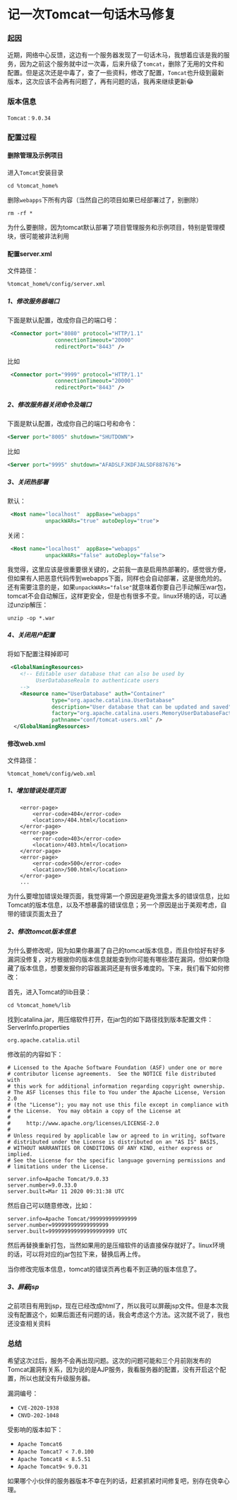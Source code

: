 # 记一次Tomcat一句话木马修复

### 起因

近期，网络中心反馈，这边有一个服务器发现了一句话木马，我想着应该是我的服务，因为之前这个服务就中过一次毒，后来升级了`tomcat`，删除了无用的文件和配置。但是这次还是中毒了，查了一些资料，修改了配置，`Tomcat`也升级到最新版本，这次应该不会再有问题了，再有问题的话，我再来继续更新😂

### 版本信息

`Tomcat：9.0.34`

### 配置过程

#### 删除管理及示例项目

进入`Tomcat`安装目录

```
cd %tomcat_home% 
```

删除`webapps`下所有内容（当然自己的项目如果已经部署过了，别删除）

```shell
rm -rf *
```

为什么要删除，因为tomcat默认部署了项目管理服务和示例项目，特别是管理模块，很可能被非法利用

#### 配置server.xml

文件路径：

```sh
%tomcat_home%/config/server.xml
```



##### 1、修改服务器端口

下面是默认配置，改成你自己的端口号：

```xml
 <Connector port="8080" protocol="HTTP/1.1"
               connectionTimeout="20000"
               redirectPort="8443" />
```

比如

```xml
 <Connector port="9999" protocol="HTTP/1.1"
               connectionTimeout="20000"
               redirectPort="8443" />
```



##### 2、修改服务器关闭命令及端口

下面是默认配置，改成你自己的端口号和命令：

```xml
<Server port="8005" shutdown="SHUTDOWN">
```

比如

```XML
<Server port="9995" shutdown="AFADSLFJKDFJALSDF887676">
```

##### 3、关闭热部署

默认：

```xml
 <Host name="localhost"  appBase="webapps"
            unpackWARs="true" autoDeploy="true">
```

关闭：

```xml
 <Host name="localhost"  appBase="webapps"
            unpackWARs="false" autoDeploy="false">
```

我觉得，这里应该是很重要很关键的，之前我一直是启用热部署的，感觉很方便，但如果有人把恶意代码传到webapps下面，同样也会自动部署，这是很危险的。还有需要注意的是，如果`unpackWARs="false"`就意味着你要自己手动解压war包，tomcat不会自动解压，这样更安全，但是也有很多不变。linux环境的话，可以通过unzip解压：

```
unzip -op *.war 
```



##### 4、关闭用户配置

将如下配置注释掉即可

```xml
 <GlobalNamingResources>
    <!-- Editable user database that can also be used by
         UserDatabaseRealm to authenticate users
    -->
    <Resource name="UserDatabase" auth="Container"
              type="org.apache.catalina.UserDatabase"
              description="User database that can be updated and saved"
              factory="org.apache.catalina.users.MemoryUserDatabaseFactory"
              pathname="conf/tomcat-users.xml" />
  </GlobalNamingResources>
```

#### 修改web.xml

文件路径：

```
%tomcat_home%/config/web.xml
```

##### 1、增加错误处理页面

```
    <error-page>
	    <error-code>404</error-code>
		<location>/404.html</location>
	</error-page>
	<error-page>
	    <error-code>403</error-code>
		<location>/403.html</location>
	</error-page>
	<error-page>
	    <error-code>500</error-code>
		<location>/500.html</location>
	</error-page>
    ...
```

为什么要增加错误处理页面，我觉得第一个原因是避免泄露太多的错误信息，比如Tomcat的版本信息，以及不想暴露的错误信息；另一个原因是出于美观考虑，自带的错误页面太丑了

##### 2、修改tomcat版本信息

为什么要修改呢，因为如果你暴漏了自己的tomcat版本信息，而且你恰好有好多漏洞没修复，对方根据你的版本信息就能查到你可能有哪些潜在漏洞，但如果你隐藏了版本信息，想要发掘你的容器漏洞还是有很多难度的。下来，我们看下如何修改：

首先，进入Tomcat的lib目录：

```
cd %tomcat_home%/lib
```

找到catalina.jar，用压缩软件打开，在jar包的如下路径找到版本配置文件：ServerInfo.properties

```
org.apache.catalia.util
```

修改前的内容如下：

```properties
# Licensed to the Apache Software Foundation (ASF) under one or more
# contributor license agreements.  See the NOTICE file distributed with
# this work for additional information regarding copyright ownership.
# The ASF licenses this file to You under the Apache License, Version 2.0
# (the "License"); you may not use this file except in compliance with
# the License.  You may obtain a copy of the License at
#
#     http://www.apache.org/licenses/LICENSE-2.0
#
# Unless required by applicable law or agreed to in writing, software
# distributed under the License is distributed on an "AS IS" BASIS,
# WITHOUT WARRANTIES OR CONDITIONS OF ANY KIND, either express or implied.
# See the License for the specific language governing permissions and
# limitations under the License.

server.info=Apache Tomcat/9.0.33
server.number=9.0.33.0
server.built=Mar 11 2020 09:31:38 UTC
```

然后自己可以随意修改，比如：

```properties
server.info=Apache Tomcat/999999999999999
server.number=999999999999999999
server.built=999999999999999999999 UTC
```

然后再替换重新打包，当然如果用的是压缩软件的话直接保存就好了。linux环境的话，可以将对应的jar包拉下来，替换后再上传。

当你修改完版本信息，tomcat的错误页再也看不到正确的版本信息了。

##### 3、屏蔽jsp

之前项目有用到jsp，现在已经改成html了，所以我可以屏蔽jsp文件。但是本次我没有配置这个，如果后面还有问题的话，我会考虑这个方法。这次就不说了，我也还没查相关资料



### 总结

希望这次过后，服务不会再出现问题。这次的问题可能和三个月前刚发布的Tomcat漏洞有关系，因为说的是AJP服务，我看服务器的配置，没有开启这个配置，所以也就没有升级服务器。

漏洞编号：

- `CVE-2020-1938`
- `CNVD-202-1048`

受影响的版本如下：

- `Apache Tomcat6`
- `Apache Tomcat7 < 7.0.100`
- `Apache Tomcat8 < 8.5.51`
- `Apache Tomcat9< 9.0.31`

如果哪个小伙伴的服务器版本不幸在列的话，赶紧抓紧时间修复吧，别存在侥幸心理。